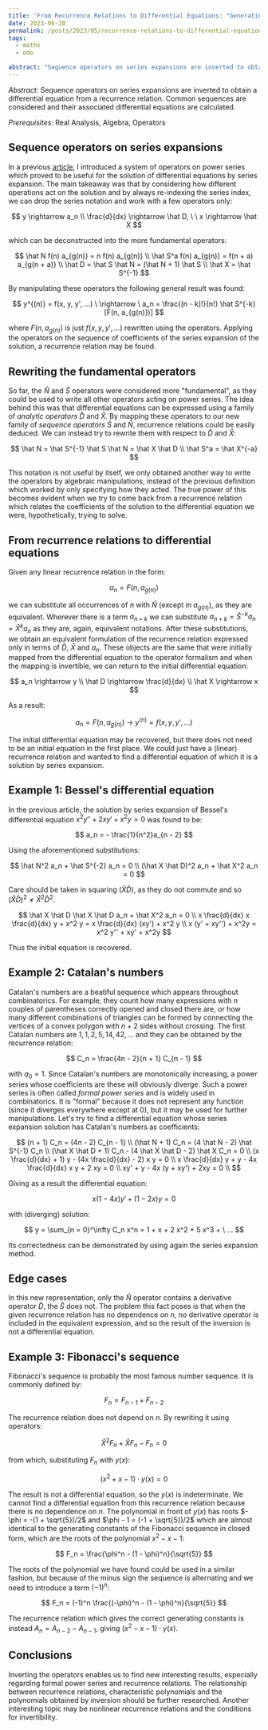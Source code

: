 ```yaml
---
title: 'From Recurrence Relations to Differential Equations: "Generating Differential Equations'
date: 2023-06-30
permalink: /posts/2023/05/recurrence-relations-to-differential-equations/
tags:
  - maths
  - ode

abstract: "Sequence operators on series expansions are inverted to obtain a differential equation from a recurrence relation. Common sequences are considered and their associated differential equations are calculated."
---
```


_Abstract:_ Sequence operators on series expansions are inverted to obtain a differential equation from a recurrence relation. Common sequences are considered and their associated differential equations are calculated.

_Prerequisites:_ Real Analysis, Algebra, Operators

## Sequence operators on series expansions

In a previous [article](mattiaisgro.github.io/posts/2023/04/sequence-operators-differential-equations/), I introduced a system of operators on power series which proved to be useful for the solution of differential equations by series expansion. The main takeaway was that by considering how different operations act on the solution and by always re-indexing the series index, we can drop the series notation and work with a few operators only:

$$
y \rightarrow a_n \\
\frac{d}{dx} \rightarrow \hat D, \ \ x \rightarrow \hat X
$$

which can be deconstructed into the more fundamental operators:

$$
\hat N f(n) a_{g(n)} = n f(n) a_{g(n)} \\
\hat S^a f(n) a_{g(n)} = f(n + a) a_{g(n + a)} \\
\hat D = \hat S \hat N = (\hat N + 1) \hat S \\
\hat X = \hat S^{-1}
$$

By manipulating these operators the following general result was found:

$$
y^{(n)} = f(x, y, y', ...) \ \rightarrow \ a_n =  \frac{(n - k)!}{n!} \hat S^{-k} [F(n, a_{g(n)})]
$$

where $F(n, a_{g(n)})$ is just $f(x, y, y', ...)$ rewritten using the operators. Applying the operators on the sequence of coefficients of the series expansion of the solution, a recurrence relation may be found.

## Rewriting the fundamental operators

So far, the $\hat N$ and $\hat S$ operators were considered more "fundamental", as they could be used to write all other operators acting on power series. The idea behind this was that differential equations can be expressed using a family of *analytic operators* $\hat D$ and $\hat X$. By mapping these operators to our new family of *sequence operators* $\hat S$ and $\hat N$, recurrence relations could be easily deduced. We can instead try to rewrite them with respect to $\hat D$ and $\hat X$:

$$
\hat N = \hat S^{-1} \hat S \hat N = \hat X \hat D \\
\hat S^a = \hat X^{-a}
$$

This notation is not useful by itself, we only obtained another way to write the operators by algebraic manipulations, instead of the previous definition which worked by only specifying how they acted. The true power of this becomes evident when we try to come back from a recurrence relation which relates the coefficients of the solution to the differential equation we were, hypothetically, trying to solve.

## From recurrence relations to differential equations

Given any linear recurrence relation in the form:

$$
a_n = F(n, a_{g(n)})
$$

we can substitute all occurrences of $n$ with $\hat N$ (except in $a_{g(n)}$), as they are equivalent. Wherever there is a term $a_{n + k}$ we can substitute $a_{n + k} = \hat S^{-k} a_n = \hat X^k a_n$ as they are, again, equivalent notations. After these substitutions, we obtain an equivalent formulation of the recurrence relation expressed only in terms of $\hat D$, $\hat X$ and $a_n$. These objects are the same that were initially mapped from the differential equation to the operator formalism and when the mapping is invertible, we can return to the initial differential equation:

$$
a_n \rightarrow y \\
\hat D \rightarrow \frac{d}{dx} \\
\hat X \rightarrow x
$$

As a result:

$$
a_n = F(n, a_{g(n)}) \ \rightarrow \ y^{(n)} = f(x, y, y', ...)
$$

The initial differential equation may be recovered, but there does not need to be an initial equation in the first place. We could just have a (linear) recurrence relation and wanted to find a differential equation of which it is a solution by series expansion.


## Example 1: Bessel's differential equation
In the previous article, the solution by series expansion of Bessel's differential equation  $x^2 y'' + 2xy' + x^2 y = 0$ was found to be:

$$
a_n = - \frac{1}{n^2}a_{n - 2}
$$

Using the aforementioned substitutions:

$$
\hat N^2 a_n + \hat S^{-2} a_n = 0 \\
(\hat X \hat D)^2 a_n + \hat X^2 a_n = 0
$$

Care should be taken in squaring $(\hat X \hat D)$, as they do not commute and so $(\hat X \hat D)^2 \neq \hat X^2 \hat D^2$.

$$
\hat X \hat D \hat X \hat D a_n + \hat X^2 a_n = 0 \\
x \frac{d}{dx} x \frac{d}{dx} y + x^2 y = x \frac{d}{dx} (xy') + x^2 y \\
x (y' + xy'') + x^2y = x^2 y'' + xy' + x^2y
$$

Thus the initial equation is recovered.

## Example 2: Catalan's numbers

Catalan's numbers are a beatiful sequence which appears throughout combinatorics. For example, they count how many expressions with $n$ couples of parentheses correctly opened and closed there are, or how many different combinations of triangles can be formed by connecting the vertices of a convex polygon with $n + 2$ sides without crossing. The first Catalan numbers are $1, 1, 2, 5, 14, 42, ...$ and they can be obtained by the recurrence relation:

$$
C_n = \frac{4n - 2}{n + 1} C_{n - 1}
$$

with $a_0 = 1$. Since Catalan's numbers are monotonically increasing, a power series whose coefficients are these will obviously diverge. Such a power series is often called *formal power series* and is widely used in combinatorics. It is "formal" because it does not represent any function (since it diverges everywhere except at 0), but it may be used for further manipulations. Let's try to find a differential equation whose series expansion solution has Catalan's numbers as coefficients:

$$
(n + 1) C_n = (4n - 2) C_{n - 1} \\
(\hat N + 1) C_n = (4 \hat N - 2) \hat S^{-1} C_n \\
(\hat X \hat D + 1) C_n - (4 \hat X \hat D - 2) \hat X C_n = 0 \\
(x \frac{d}{dx} + 1) y - (4x \frac{d}{dx} - 2) x y = 0 \\
x \frac{d}{dx} y + y - 4x \frac{d}{dx} x y + 2 xy = 0 \\
xy' + y - 4x (y + xy') + 2xy = 0 \\
$$

Giving as a result the differential equation:

$$
x(1 - 4x) y' + (1 - 2x) y = 0
$$

with (diverging) solution:

$$
y = \sum_{n = 0}^\infty C_n x^n = 1 + x + 2 x^2 + 5 x^3 + \ ...
$$

Its correctedness can be demonstrated by using again the series expansion method.

## Edge cases

In this new representation, only the $\hat N$ operator contains a derivative operator $\hat D$, the $\hat S$ does not. The problem this fact poses is that when the given recurrence relation has no dependence on $n$, no derivative operator is included in the equivalent expression, and so the result of the inversion is not a differential equation.

## Example 3: Fibonacci's sequence
Fibonacci's sequence is probably the most famous number sequence. It is commonly defined by:

$$
F_n = F_{n - 1} + F_{n - 2}
$$

The recurrence relation does not depend on $n$. By rewriting it using operators:

$$
\hat X^2 F_n + \hat X F_n - F_n = 0
$$

from which, substituting $F_n$ with $y(x)$:

$$
(x^2 + x - 1) \cdot y(x) = 0
$$

The result is not a differential equation, so the $y(x)$ is indeterminate. We cannot find a differential equation from this recurrence relation because there is no dependence on $n$. The polynomial in front of $y(x)$ has roots $-\phi = -(1 + \sqrt{5})/2$ and $\phi - 1 = (-1 + \sqrt{5})/2$ which are almost identical to the generating constants of the Fibonacci sequence in closed form, which are the roots of the polynomial $x^2 - x - 1$:

$$
F_n = \frac{\phi^n - (1 - \phi)^n}{\sqrt{5}}
$$

The roots of the polynomial we have found could be used in a similar fashion, but because of the minus sign the sequence is alternating and we need to introduce a term $(-1)^n$:

$$
F_n = (-1)^n \frac{(-\phi)^n - (1 - \phi)^n}{\sqrt{5}}
$$

The recurrence relation which gives the correct generating constants is instead $A_n = A_{n-2} - A_{n-1}$, giving $(x^2 - x - 1) \cdot y(x)$.

## Conclusions

Inverting the operators enables us to find new interesting results, especially regarding formal power series and recurrence relations. The relationship between recurrence relations, characteristic polynomials and the polynomials obtained by inversion should be further researched. Another interesting topic may be nonlinear recurrence relations and the conditions for invertibility.